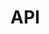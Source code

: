 # API

<autodoc-python
    module="computerwords.cwdom.CWTree"
    include-children=True
    heading-level=2
    />

<autodoc-python
    module="computerwords.cwdom.traversal"
    include-children=True
    heading-level=2
    />
